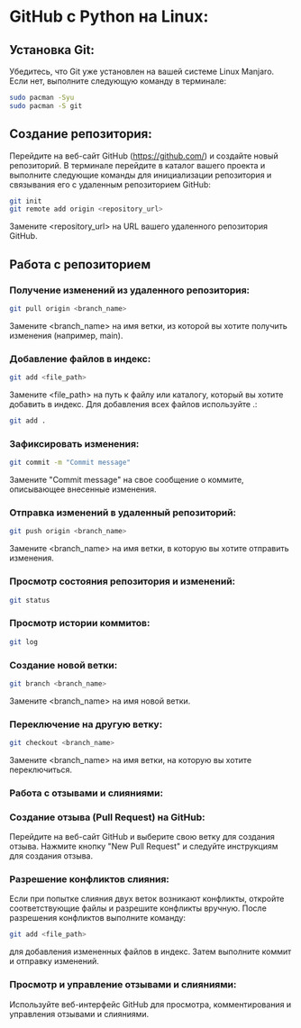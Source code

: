 # GitHub с Python на Linux:
## Установка Git:
Убедитесь, что Git уже установлен на вашей системе Linux Manjaro. Если нет, выполните следующую команду в терминале:
```sh
sudo pacman -Syu
sudo pacman -S git
```
## Создание репозитория:
Перейдите на веб-сайт GitHub (https://github.com/) и создайте новый репозиторий.
В терминале перейдите в каталог вашего проекта и выполните следующие команды для инициализации репозитория и связывания его с удаленным репозиторием GitHub:
```sh
git init
git remote add origin <repository_url>
```
Замените <repository_url> на URL вашего удаленного репозитория GitHub.

## Работа с репозиторием
### Получение изменений из удаленного репозитория:
```sh
git pull origin <branch_name>
```
Замените <branch_name> на имя ветки, из которой вы хотите получить изменения (например, main).

### Добавление файлов в индекс:
```sh
git add <file_path>
```
Замените <file_path> на путь к файлу или каталогу, который вы хотите добавить в индекс. Для добавления всех файлов используйте .:
```sh
git add .
```
### Зафиксировать изменения:
```sh
git commit -m "Commit message"
```
Замените "Commit message" на свое сообщение о коммите, описывающее внесенные изменения.

### Отправка изменений в удаленный репозиторий:
```sh
git push origin <branch_name>
```
Замените <branch_name> на имя ветки, в которую вы хотите отправить изменения.

### Просмотр состояния репозитория и изменений:
```sh
git status
```
### Просмотр истории коммитов:
```sh
git log
```
### Создание новой ветки:
```sh
git branch <branch_name>
```
Замените <branch_name> на имя новой ветки.

### Переключение на другую ветку:
```sh
git checkout <branch_name>
```
Замените <branch_name> на имя ветки, на которую вы хотите переключиться.

### Работа с отзывами и слияниями:
### Создание отзыва (Pull Request) на GitHub:
Перейдите на веб-сайт GitHub и выберите свою ветку для создания отзыва.
Нажмите кнопку "New Pull Request" и следуйте инструкциям для создания отзыва.

### Разрешение конфликтов слияния:
Если при попытке слияния двух веток возникают конфликты, откройте соответствующие файлы и разрешите конфликты вручную.
После разрешения конфликтов выполните команду:
```sh
git add <file_path>
```
для добавления измененных файлов в индекс.
Затем выполните коммит и отправку изменений.

### Просмотр и управление отзывами и слияниями:
Используйте веб-интерфейс GitHub для просмотра, комментирования и управления отзывами и слияниями.
